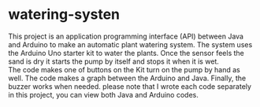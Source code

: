 # watering-systen
This project is an application programming interface (API) between Java and Arduino to make an automatic plant watering system. The system uses the Arduino Uno starter kit to water the plants. Once the sensor feels the sand is dry it starts the pump by itself and stops it when it is wet.  
The code makes one of buttons on the Kit turn on the pump by hand as well.
The code makes a graph between the Arduino and Java.
Finally, the buzzer works when needed.
please note that I wrote each code separately in this project, you can view both Java and Arduino codes.
